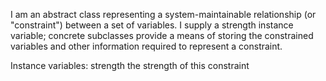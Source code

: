 I am an abstract class representing a system-maintainable relationship (or "constraint") between a set of variables. I supply a strength instance variable; concrete subclasses provide a means of storing the constrained variables and other information required to represent a constraint.

Instance variables:
	strength			the strength of this constraint <Strength>